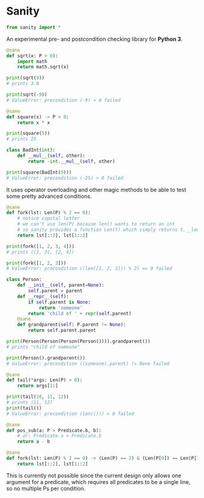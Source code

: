 # Sanity

```python
from sanity import *
```

An experimental pre- and postcondition checking library for **Python 3**.

```python
@sane
def sqrt(x: P > 0):
    import math
    return math.sqrt(x)

print(sqrt(9))
# prints 3.0

print(sqrt(-9))
# ValueError: precondition (-9) > 0 failed
```

```python
@sane
def square(x) -> P > 0:
    return x * x

print(square(5))
# prints 25

class BadInt(int):
    def __mul__(self, other):
        return -int.__mul__(self, other)

print(square(BadInt(5)))
# ValueError: precondition (-25) > 0 failed
```


It uses operator overloading and other magic methods to be able to test some
pretty advanced conditions.

```python
@sane
def fork(lst: Len(P) % 2 == 0):
    # notice capital letter
    # we can't use len(P) because len() wants to return an int
    # so sanity provides a function Len(t) which simply returns t.__len__()
    return lst[::2], lst[1::2]

print(fork([1, 2, 3, 4]))
# prints ([1, 3], [2, 4])

print(fork([1, 2, 3]))
# ValueError: precondition ((len([1, 2, 3])) % 2) == 0 failed
```

```python
class Person:
    def __init__(self, parent=None):
        self.parent = parent
    def __repr__(self):
        if self.parent is None:
            return 'someone'
        return 'child of ' + repr(self.parent)
    @sane
    def grandparent(self: P.parent != None):
        return self.parent.parent

print(Person(Person(Person(Person()))).grandparent())
# prints "child of someone"

print(Person().grandparent())
# ValueError: precondition ((someone).parent) != None failed
```

```python
@sane
def tail(*args: Len(P) > 0):
    return args[1:]

print(tail(10, 11, 12))
# prints (11, 12)
print(tail())
# ValueError: precondition (len(())) > 0 failed
```

```python
@sane
def pos_sub(a: P > Predicate.b, b):
    # or: Predicate.a > Predicate.b
    return a - b
```

```python
@sane
def fork(lst: Len(P) % 2 == 0) -> (Len(P) == 2) & (Len(P[0]) == Len(P[1])):
    return lst[::2], lst[1::2]
```

This is currently not possible since the current design only allows one
argument for a predicate, which requires all predicates to be a single line,
so no multiple Ps per condition.
